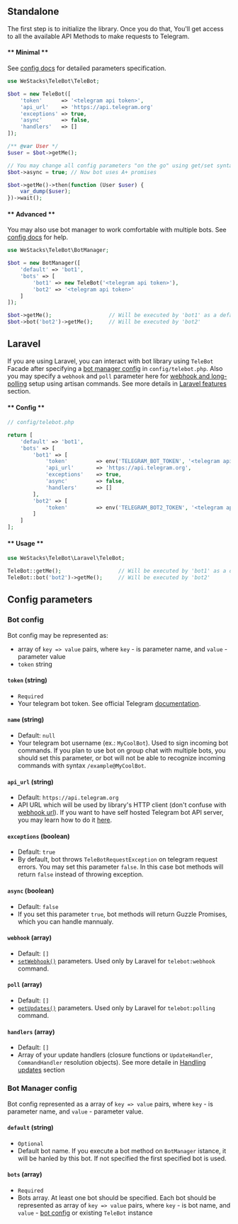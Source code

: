 ## Standalone

The first​ step is to initialize the library. Once you do that, You'll get access to all the available API Methods to make requests to Telegram.

<!-- tabs:start -->

#### ** Minimal **

See [config docs](configuration.md#bot-config) for detailed parameters specification.

```php
use WeStacks\TeleBot\TeleBot;

$bot = new TeleBot([
    'token'      => '<telegram api token>',
    'api_url'    => 'https://api.telegram.org'
    'exceptions' => true,
    'async'      => false,
    'handlers'   => []
]);

/** @var User */
$user = $bot->getMe();

// You may change all config parameters "on the go" using get/set syntax
$bot->async = true; // Now bot uses A+ promises

$bot->getMe()->then(function (User $user) {
    var_dump($user);
})->wait();

```

#### ** Advanced **

You may also use bot manager to work comfortable with multiple bots. See [config docs](configuration.md#bot-manager-config) for help.

```php
use WeStacks\TeleBot\BotManager;

$bot = new BotManager([
    'default' => 'bot1',
    'bots' => [
        'bot1' => new TeleBot('<telegram api token>'),
        'bot2' => '<telegram api token>'
    ]
]);

$bot->getMe();                  // Will be executed by 'bot1' as a default bot
$bot->bot('bot2')->getMe();     // Will be executed by 'bot2'
```

<!-- tabs:end -->

## Laravel

If you are using Laravel, you can interact with bot library using `TeleBot` Facade after specifying a [bot manager config](configuration.md#bot-manager-config) in `config/telebot.php`. Also you may specify a `webhook` and `poll` parameter here for [webhook and long-polling](https://core.telegram.org/bots/api#getting-updates) setup using artisan commands. See more details in [Laravel features](laravel.md) section.

<!-- tabs:start -->

#### ** Config **

```php
// config/telebot.php

return [
    'default' => 'bot1',
    'bots' => [
        'bot1' => [
            'token'         => env('TELEGRAM_BOT_TOKEN', '<telegram api token>'),
            'api_url'       => 'https://api.telegram.org',
            'exceptions'    => true,
            'async'         => false,
            'handlers'      => []
        ],
        'bot2' => [
            'token'         => env('TELEGRAM_BOT2_TOKEN', '<telegram api token>')
        ]
    ]
];
```

#### ** Usage **

```php
use WeStacks\TeleBot\Laravel\TeleBot;

TeleBot::getMe();                  // Will be executed by 'bot1' as a default bot
TeleBot::bot('bot2')->getMe();     // Will be executed by 'bot2'
```

<!-- tabs:end -->

## Config parameters

### Bot config

Bot config may be represented as:
* array of `key => value` pairs, where `key` - is parameter name, and `value` - parameter value
* `token` string

#### `token` (string)

* `Required`
* Your telegram bot token. See official Telegram [documentation](https://core.telegram.org/bots/api#authorizing-your-bot).

#### `name` (string)

* Default: `null`
* Your telegram bot username (ex.: `MyCoolBot`). Used to sign incoming bot commands. If you plan to use bot on group chat with multiple bots, you should set this parameter, or bot will not be able to recognize incoming commands with syntax `/example@MyCoolBot`.

#### `api_url` (string)

* Default: `https://api.telegram.org`
* API URL which will be used by library's HTTP client (don't confuse with [webhook url](laravel.md#webhook)). If you want to have self hosted Telegram bot API server, you may learn how to do it [here](https://github.com/tdlib/telegram-bot-api).

#### `exceptions` (boolean)

* Default: `true`
* By default, bot throws `TeleBotRequestException` on telegram request errors. You may set this parameter `false`. In this case bot methods will return `false` instead of throwing exception.

#### `async` (boolean)

* Default: `false`
* If you set this parameter `true`, bot methods will return Guzzle Promises, which you can handle mannualy.

#### `webhook` (array)

* Default: `[]`
* [`setWebhook()`](https://core.telegram.org/bots/api#setwebhook) parameters. Used only by Laravel for `telebot:webhook` command.

#### `poll` (array)

* Default: `[]`
* [`getUpdates()`](https://core.telegram.org/bots/api#getupdates) parameters. Used only by Laravel for `telebot:polling` command.

#### `handlers` (array)

* Default: `[]`
* Array of your update handlers (closure functions or `UpdateHandler`, `CommandHandler` resolution objects). See more detaile in [Handling updates](updates.md) section

### Bot Manager config

Bot config represented as a array of `key => value` pairs, where `key` - is parameter name, and `value` - parameter value.

#### `default` (string)

* `Optional`
* Default bot name. If you execute a bot method on `BotManager` istance, it will be hanled by this bot. If not specified the first specified bot is used.

#### `bots` (array)

* `Required`
* Bots array. At least one bot should be specified. Each bot should be represented as array of `key => value` pairs, where `key` - is bot name, and `value` - [bot config](configuration.md#bot-config) or existing `TeleBot` instance
